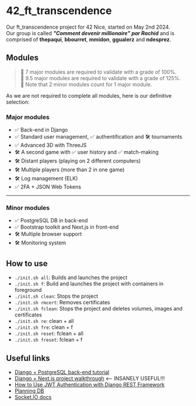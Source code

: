 # 42_ft_transcendence
Our ft_transcendence project for 42 Nice, started on May 2nd 2024.  
Our group is called ***"Comment devenir millionaire" par Rachid*** and is comprised of **thepaqui**, **bbourret**, **mmidon**, **ggualerz** and **ndesprez**.

## Modules

> 📝 7 major modules are required to validate with a grade of 100%.  
> 📝 9.5 major modules are required to validate with a grade of 125%.  
> 📝 Note that 2 minor modules count for 1 major module.  

As we are not required to complete all modules, here is our definitive selection:
### Major modules
- ✅ Back-end in Django
- ✅ Standard user management, ✅ authentification and 🛠️ tournaments
- ✅ Advanced 3D with ThreeJS
- 🛠️ A second game with ✅ user history and ✅ match-making
- 🛠️ Distant players (playing on 2 different computers)
- 🛠️ Multiple players (more than 2 in one game)
- 🛠️ Log management (ELK)
- ✅ 2FA + JSON Web Tokens
---
### Minor modules
- ✅ PostgreSQL DB in back-end
- ✅ Bootstrap toolkit and Next.js in front-end
- 🛠️ Multiple browser support
- 🛠️ Monitoring system 

## How to use

- `./init.sh all`: Builds and launches the project
- `./init.sh f`: Build and launches the project with containers in foreground
- `./init.sh clean`: Stops the project
- `./init.sh rmcert`: Removes certificates
- `./init.sh fclean`: Stops the project and deletes volumes, images and certificates
- `./init.sh re`: clean + all
- `./init.sh fre`: clean + f
- `./init.sh reset`: fclean + all
- `./init.sh freset`: fclean + f

## Useful links

- [Django + PostgreSQL back-end tutorial](https://www.w3schools.com/django/)
- [Django + Next.js project walkthrough](https://youtube.com/playlist?list=PLPSM8rIid1a0SMqmFOfoHRbyfQ5ipQX79&si=Hx5byuBxDHRUbHmL) <-- INSANELY USEFUL!!!
- [How to Use JWT Authentication with Django REST Framework](https://simpleisbetterthancomplex.com/tutorial/2018/12/19/how-to-use-jwt-authentication-with-django-rest-framework.html)
- [Planning DB](https://app.diagrams.net/)
- [Socket.IO docs](https://socket.io/docs/v3/)
